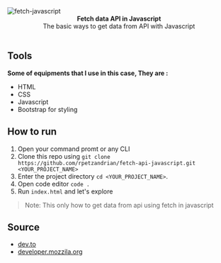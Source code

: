 <img src="https://i.ibb.co/rvQKHLg/fetch-javascript.png" alt="fetch-javascript" align="center" />

<br />

<div align="center"><strong>Fetch data API in Javascript</strong></div>
<div align="center">The basic ways to get data from API with Javascript</div>

<br />

## Tools
<div><strong>Some of equipments that I use in this case, They are : </strong></div>

- HTML
- CSS
- Javascript
- Bootstrap for styling

## How to run
1.  Open your command promt or any CLI
2.  Clone this repo using `git clone https://github.com/rpetzandrian/fetch-api-javascript.git <YOUR_PROJECT_NAME>`<br/>
3.  Enter the project directory `cd <YOUR_PROJECT_NAME>`.<br />
4.  Open code editor `code .`<br />
5.  Run `index.html` and let's explore

> Note: This only how to get data from api using fetch in javascript

## Source

- <a href='https://dev.to/attacomsian/introduction-to-javascript-fetch-api-4f4c'>dev.to</a>
- <a href='https://developer.mozilla.org/en-US/docs/Web/API/Fetch_API/Using_Fetch'>developer.mozzila.org</a>
